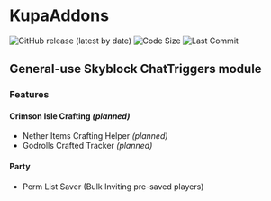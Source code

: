 # KupaAddons
<img src="https://img.shields.io/github/v/release/qpcic/KupaAddons?style=flat-square" alt="GitHub release (latest by date)">    <img src="https://img.shields.io/github/languages/code-size/qpcic/KupaAddons?style=flat-square" alt="Code Size">
    <a href="https://github.com/qpcic/KupaAddons/releases/latest">
    </a>
    <img src="https://img.shields.io/github/last-commit/qpcic/KupaAddons?style=flat-square" alt="Last Commit">
    </br>
## General-use Skyblock ChatTriggers module
### Features
#### Crimson Isle Crafting _(planned)_
- Nether Items Crafting Helper _(planned)_
- Godrolls Crafted Tracker _(planned)_
#### Party
- Perm List Saver (Bulk Inviting pre-saved players)
